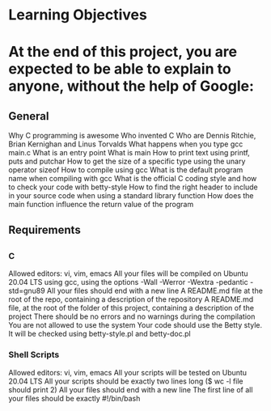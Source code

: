 <div>
<h1>Learning Objectives<h1>
<p>At the end of this project, you are expected to be able to explain to anyone, without the help of Google:</p>
</div>

<div>
<h2>General</h2>
Why C programming is awesome
Who invented C
Who are Dennis Ritchie, Brian Kernighan and Linus Torvalds
What happens when you type gcc main.c
What is an entry point
What is main
How to print text using printf, puts and putchar
How to get the size of a specific type using the unary operator sizeof
How to compile using gcc
What is the default program name when compiling with gcc
What is the official C coding style and how to check your code with betty-style
How to find the right header to include in your source code when using a standard library function
How does the main function influence the return value of the program
</div>

<div>
<h2>Requirements<h2/>
<h3>C</h3>
Allowed editors: vi, vim, emacs
All your files will be compiled on Ubuntu 20.04 LTS using gcc, using the options -Wall -Werror -Wextra -pedantic -std=gnu89
All your files should end with a new line
A README.md file at the root of the repo, containing a description of the repository
A README.md file, at the root of the folder of this project, containing a description of the project
There should be no errors and no warnings during the compilation
You are not allowed to use the system
Your code should use the Betty style. It will be checked using betty-style.pl and betty-doc.pl 
</div>

<div>  
<h3>Shell Scripts</h3>
Allowed editors: vi, vim, emacs
All your scripts will be tested on Ubuntu 20.04 LTS
All your scripts should be exactly two lines long ($ wc -l file should print 2)
All your files should end with a new line
The first line of all your files should be exactly #!/bin/bash
</div>
